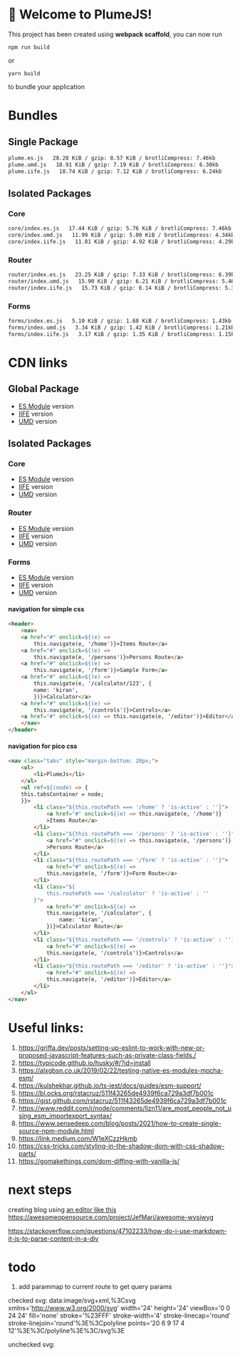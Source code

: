# 🚀 Welcome to PlumeJS!

This project has been created using **webpack scaffold**, you can now run

```
npm run build
```

or

```
yarn build
```

to bundle your application

# Bundles

## Single Package

```cmd
plume.es.js   28.28 KiB / gzip: 8.57 KiB / brotliCompress: 7.46kb
plume.umd.js   18.91 KiB / gzip: 7.19 KiB / brotliCompress: 6.30kb
plume.iife.js   18.74 KiB / gzip: 7.12 KiB / brotliCompress: 6.24kb
```

## Isolated Packages

### Core

```cmd
core/index.es.js   17.44 KiB / gzip: 5.76 KiB / brotliCompress: 7.46kb
core/index.umd.js   11.99 KiB / gzip: 5.00 KiB / brotliCompress: 4.34kb
core/index.iife.js   11.81 KiB / gzip: 4.92 KiB / brotliCompress: 4.29kb
```

### Router

```cmd
router/index.es.js   23.25 KiB / gzip: 7.33 KiB / brotliCompress: 6.39kb
router/index.umd.js   15.90 KiB / gzip: 6.21 KiB / brotliCompress: 5.46kb
router/index.iife.js   15.73 KiB / gzip: 6.14 KiB / brotliCompress: 5.37kb
```

### Forms

```cmd
forms/index.es.js   5.10 KiB / gzip: 1.68 KiB / brotliCompress: 1.43kb
forms/index.umd.js   3.34 KiB / gzip: 1.42 KiB / brotliCompress: 1.21kb
forms/index.iife.js   3.17 KiB / gzip: 1.35 KiB / brotliCompress: 1.15kb
```

# CDN links

## Global Package

- [ES Module](https://cdn.jsdelivr.net/gh/kiranmantha/plumejs-esnext/build/plume.es.js) version
- [IIFE](https://cdn.jsdelivr.net/gh/kiranmantha/plumejs-esnext/build/plume.iife.js) version
- [UMD](https://cdn.jsdelivr.net/gh/kiranmantha/plumejs-esnext/build/plume.umd.js) version

## Isolated Packages

### Core

- [ES Module](https://cdn.jsdelivr.net/gh/kiranmantha/plumejs-esnext/build/core/index.es.js) version
- [IIFE](https://cdn.jsdelivr.net/gh/kiranmantha/plumejs-esnext/build/core/index.iife.js) version
- [UMD](https://cdn.jsdelivr.net/gh/kiranmantha/plumejs-esnext/build/core/index.umd.js) version

### Router

- [ES Module](https://cdn.jsdelivr.net/gh/kiranmantha/plumejs-esnext/build/router/index.es.js) version
- [IIFE](https://cdn.jsdelivr.net/gh/kiranmantha/plumejs-esnext/build/router/index.iife.js) version
- [UMD](https://cdn.jsdelivr.net/gh/kiranmantha/plumejs-esnext/build/router/index.umd.js) version

### Forms

- [ES Module](https://cdn.jsdelivr.net/gh/kiranmantha/plumejs-esnext/build/forms/index.es.js) version
- [IIFE](https://cdn.jsdelivr.net/gh/kiranmantha/plumejs-esnext/build/forms/index.iife.js) version
- [UMD](https://cdn.jsdelivr.net/gh/kiranmantha/plumejs-esnext/build/forms/index.umd.js) version

#### navigation for simple css

```html
<header>
    <nav>
    <a href="#" onclick=${(e) =>
        this.navigate(e, '/home')}>Items Route</a>
    <a href="#" onclick=${(e) =>
        this.navigate(e, '/persons')}>Persons Route</a>
    <a href="#" onclick=${(e) =>
        this.navigate(e, '/form')}>Sample Form</a>
    <a href="#" onclick=${(e) =>
        this.navigate(e, '/calculator/123', {
        name: 'kiran',
        })}>Calculator</a>
    <a href="#" onclick=${(e) =>
        this.navigate(e, '/controls')}>Controls</a>
    <a href="#" onclick=${(e) => this.navigate(e, '/editor')}>Editor</a>
    </nav>
</header>
```

#### navigation for pico css

```html
<nav class="tabs" style="margin-bottom: 20px;">
    <ul>
        <li>PlumeJs</li>
    </ul>
    <ul ref=${(node) => {
    this.tabsContainer = node;
    }}>
        <li class="${this.routePath === '/home' ? 'is-active' : ''}">
            <a href="#" onclick=${(e) => this.navigate(e, '/home')}
            >Items Route</a>
        </li>
        <li class="${this.routePath === '/persons' ? 'is-active' : ''}">
            <a href="#" onclick=${(e) => this.navigate(e, '/persons')}
            >Persons Route</a>
        </li>
        <li class="${this.routePath === '/form' ? 'is-active' : ''}">
            <a href="#" onclick=${(e) =>
            this.navigate(e, '/form')}>Form Route</a>
        </li>
        <li class="${
            this.routePath === '/calculator' ? 'is-active' : ''
        }">
            <a href="#" onclick=${(e) =>
            this.navigate(e, '/calculator', {
                name: 'kiran',
            })}>Calculator Route</a>
        </li>
        <li class="${this.routePath === '/controls' ? 'is-active' : ''}">
            <a href="#" onclick=${(e) =>
            this.navigate(e, '/controls')}>Controls</a>
        </li>
        <li class="${this.routePath === '/editor' ? 'is-active' : ''}">
            <a href="#" onclick=${(e) =>
            this.navigate(e, '/editor')}>Editor</a>
        </li>
    </ul>
</nav>
```

# Useful links:

1. https://griffa.dev/posts/setting-up-eslint-to-work-with-new-or-proposed-javascript-features-such-as-private-class-fields./
2. https://typicode.github.io/husky/#/?id=install
3. https://alxgbsn.co.uk/2019/02/22/testing-native-es-modules-mocha-esm/
4. https://kulshekhar.github.io/ts-jest/docs/guides/esm-support/
5. https://bl.ocks.org/rstacruz/511f43265de4939f6ca729a3df7b001c
6. https://gist.github.com/rstacruz/511f43265de4939f6ca729a3df7b001c
7. https://www.reddit.com/r/node/comments/llzn11/are_most_people_not_using_esm_importexport_syntax/
8. https://www.sensedeep.com/blog/posts/2021/how-to-create-single-source-npm-module.html
9. https://link.medium.com/W1eXCzzHkmb
10. https://css-tricks.com/styling-in-the-shadow-dom-with-css-shadow-parts/
11. https://gomakethings.com/dom-diffing-with-vanilla-js/

# next steps

creating blog using [an editor like this](https://levelup.gitconnected.com/an-open-source-medium-like-wysiwyg-editor-1258d3efdf92)
https://awesomeopensource.com/project/JefMari/awesome-wysiwyg

https://stackoverflow.com/questions/47102233/how-do-i-use-markdown-it-js-to-parse-content-in-a-div

# todo

1. add parammap to current route to get query params

checked svg:
data:image/svg+xml,%3Csvg xmlns='http://www.w3.org/2000/svg' width='24' height='24' viewBox='0 0 24 24' fill='none' stroke='%23FFF' stroke-width='4' stroke-linecap='round' stroke-linejoin='round'%3E%3Cpolyline points='20 6 9 17 4 12'%3E%3C/polyline%3E%3C/svg%3E

unchecked svg:
